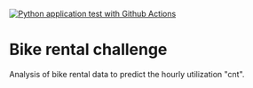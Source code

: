 [![Python application test with Github Actions](https://github.com/hessikaveh/python-scaffold/actions/workflows/main.yml/badge.svg)](https://github.com/hessikaveh/bike-rental-challenge//actions/workflows/main.yml)

# Bike rental challenge

Analysis of bike rental data to predict the hourly utilization "cnt".
